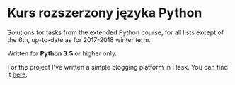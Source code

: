 # Kurs rozszerzony języka Python

Solutions for tasks from the extended Python course, for all lists except of the 6th, up-to-date as for 2017-2018 winter term.

Written for **Python 3.5** or higher only.

For the project I've written a simple blogging platform in Flask. You can find it [here](https://github.com/sgorawski/mdb-project).
